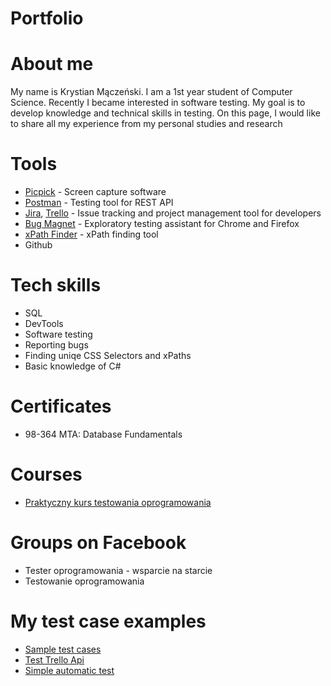 # Portfolio
# About me
My name is Krystian Mączeński. I am a 1st year student of Computer Science. Recently I became interested in software testing. My goal is to develop knowledge and technical skills in testing. On this page, I would like to share all my experience from my personal studies and research
# Tools
  - [Picpick]([https://www.techsmith.com/jing-tool.html](https://picpick.app/pl/)) - Screen capture software
  - [Postman](https://www.postman.com/) - Testing tool for REST API
  - [Jira](https://www.atlassian.com/software/jira0), [Trello](https://trello.com/) - Issue tracking and project management tool for developers
  - [Bug Magnet](https://chrome.google.com/webstore/detail/bug-magnet/efhedldbjahpgjcneebmbolkalbhckfi?hl=pl) - Exploratory testing assistant for Chrome and Firefox
  - [xPath Finder](https://chrome.google.com/webstore/detail/xpath-finder/ihnknokegkbpmofmafnkoadfjkhlogph) - xPath finding tool
  - Github
# Tech skills
  - SQL
  - DevTools
  - Software testing
  - Reporting bugs
  - Finding uniqe CSS Selectors and xPaths
  - Basic knowledge of C#
# Certificates
  - 98-364 MTA: Database Fundamentals
# Courses
  - [Praktyczny kurs testowania oprogramowania](https://www.udemy.com/course/praktyczny-kurs-testowania-oprogramowania/)
# Groups on Facebook
  - Tester oprogramowania - wsparcie na starcie
  - Testowanie oprogramowania
# My test case examples
  - [Sample test cases](https://drive.google.com/drive/folders/1PRMDiKV_Qo7wZMzQaMFdA0LaTSK84dy2?usp=sharing)
  - [Test Trello Api](https://drive.google.com/file/d/1CrtgKTJ5fTI16fy97i6ZI49pUtAdBCUh/view?usp=sharing)
  - [Simple automatic test](https://drive.google.com/file/d/1kJ659P88cGATcNUrGm3Id34cUFEr5Scy/view?usp=sharing)
